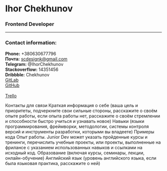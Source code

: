 # Ihor Chekhunov
### Frontend Developer
---

### Contact information:
**Phone:** +380630677796<br>
**Почта:** scdesignk@gmail.com<br>
**Telegram:** @IhorChekhunov<br> 
**Stackoverflow:** 14351456<br>
**Dribbble:** Chekhunov<br>
[GitLab](https://gitlab.com/Raday)<br>
[GitHub](https://github.com/chekhunov)<br>  
[Trello](https://trello.com/bimbaba)<br>

Контакты для связи
Краткая информация о себе (ваша цель и приоритеты, подчеркните свои сильные стороны, расскажите о своём опыте работы, если опыта работы нет, расскажите о своём стремлении и способности быстро учиться и узнавать новое)
Навыки (языки программирования, фреймворки, методологии, системы контроля версий и инструменты разработки, которыми вы владеете)
Примеры кода
Опыт работы. Junior Dev может указать пройденные курсы и тренинги, перечислить учебные проекты, или проекты, выполненные на фрилансе с указанием использованных навыков и ссылками на исходный код.
Образование (включая курсы, семинары, лекции, онлайн-обучение)
Английский язык (уровень английского языка, если была языковая практика, расскажите о ней)
